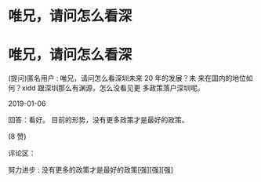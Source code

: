 # 唯兄，请问怎么看深

# 唯兄，请问怎么看深

(提问)匿名用户 : 唯兄，请问怎么看深圳未来 20 年的发展？未 来在国内的地位如何？xidd 跟深圳那么有渊源，怎么没看见更 多政策落户深圳呢。

2019-01-06

回答：看好。 目前的形势，没有更多政策才是最好的政策。

(8 赞)

评论区：

努力进步 : 没有更多的政策才是最好的政策[强][强][强]